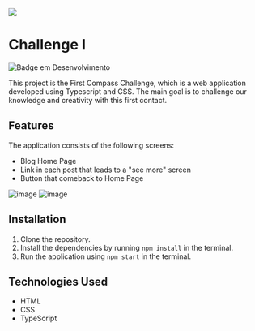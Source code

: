 ![](https://github.com/joelington321/compass-react-native-challenge-app/assets/69323457/4b480ebf-d0cb-4d61-9e76-9ea0d7eac6af)
# Challenge I
![Badge em Desenvolvimento](http://img.shields.io/static/v1?label=STATUS&message=EM%20DESENVOLVIMENTO&color=GREEN&style=for-the-badge)

This project is the First Compass Challenge, which is a web application developed using Typescript and CSS. The main goal is to challenge our knowledge and creativity with this first contact.

## Features

The application consists of the following screens:

- Blog Home Page 
- Link in each post that leads to a "see more" screen
- Button that comeback to Home Page

![image](https://github.com/GabFerreira06/Compass-Challenge/assets/127318612/79ec9740-b003-493b-aae2-035bbe428405)
![image](https://github.com/GabFerreira06/Compass-Challenge/assets/127318612/152c9d23-8274-4dd9-a596-1392a3c54184)

## Installation

1. Clone the repository.
2. Install the dependencies by running `npm install` in the terminal.
3. Run the application using `npm start` in the terminal.

## Technologies Used

- HTML
- CSS
- TypeScript
